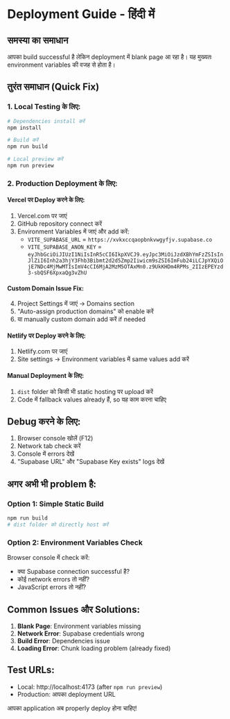 # Deployment Guide - हिंदी में

## समस्या का समाधान

आपका build successful है लेकिन deployment में blank page आ रहा है। यह मुख्यतः environment variables की वजह से होता है।

## तुरंत समाधान (Quick Fix)

### 1. Local Testing के लिए:
```bash
# Dependencies install करें
npm install

# Build करें  
npm run build

# Local preview करें
npm run preview
```

### 2. Production Deployment के लिए:

#### Vercel पर Deploy करने के लिए:
1. Vercel.com पर जाएं
2. GitHub repository connect करें
3. Environment Variables में जाएं और add करें:
   - `VITE_SUPABASE_URL` = `https://xvkxccqaopbnkvwgyfjv.supabase.co`
   - `VITE_SUPABASE_ANON_KEY` = `eyJhbGciOiJIUzI1NiIsInR5cCI6IkpXVCJ9.eyJpc3MiOiJzdXBhYmFzZSIsInJlZiI6Inh2a3hjY3Fhb3Bibmt2d2d5Zmp2Iiwicm9sZSI6ImFub24iLCJpYXQiOjE7NDc4MjMwMTIsImV4cCI6MjA2MzM5OTAxMn0.z9UkKHDm4RPMs_2IIzEPEYzd3-sbQSF6XpxaQg3vZhU`

#### Custom Domain Issue Fix:
4. Project Settings में जाएं → Domains section
5. "Auto-assign production domains" को enable करें
6. या manually custom domain add करें if needed

#### Netlify पर Deploy करने के लिए:
1. Netlify.com पर जाएं
2. Site settings → Environment variables में same values add करें

#### Manual Deployment के लिए:
1. `dist` folder को किसी भी static hosting पर upload करें
2. Code में fallback values already हैं, so यह काम करना चाहिए

## Debug करने के लिए:

1. Browser console खोलें (F12)
2. Network tab check करें
3. Console में errors देखें
4. "Supabase URL" और "Supabase Key exists" logs देखें

## अगर अभी भी problem है:

### Option 1: Simple Static Build
```bash
npm run build
# dist folder को directly host करें
```

### Option 2: Environment Variables Check
Browser console में check करें:
- क्या Supabase connection successful है?
- कोई network errors तो नहीं?
- JavaScript errors तो नहीं?

## Common Issues और Solutions:

1. **Blank Page**: Environment variables missing
2. **Network Error**: Supabase credentials wrong
3. **Build Error**: Dependencies issue
4. **Loading Error**: Chunk loading problem (already fixed)

## Test URLs:
- Local: http://localhost:4173 (after `npm run preview`)
- Production: आपका deployment URL

आपका application अब properly deploy होना चाहिए!
